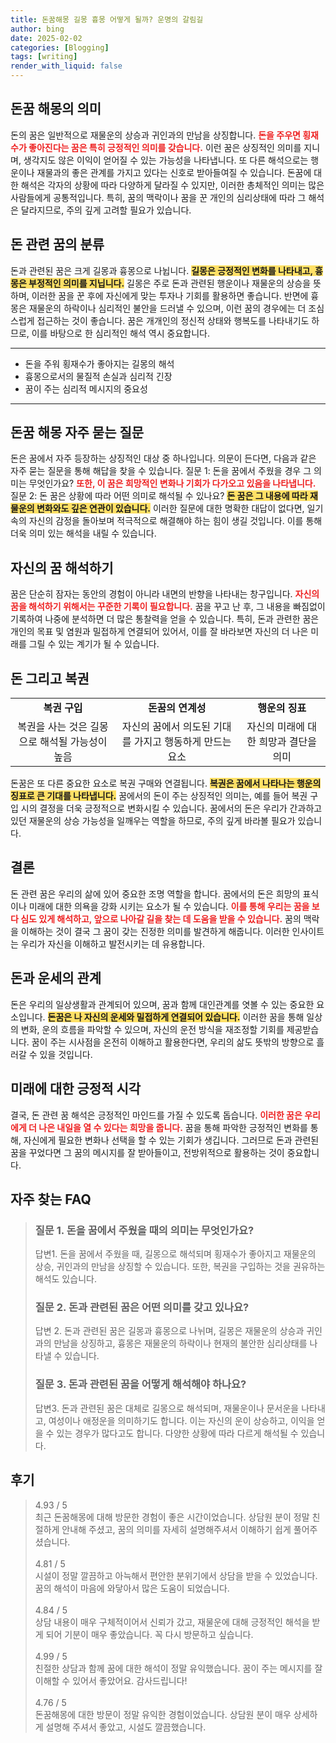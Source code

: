 ```yaml
---
title: 돈꿈해몽 길몽 흉몽 어떻게 될까? 운명의 갈림길
author: bing
date: 2025-02-02
categories: [Blogging]
tags: [writing]
render_with_liquid: false
---
```



<h2 id='돈꿈 해몽의 의미'>돈꿈 해몽의 의미</h2>

<p>돈의 꿈은 일반적으로 재물운의 상승과 귀인과의 만남을 상징합니다. <b><span style="color: #ee2323;">돈을 주우면 횡재수가 좋아진다는 꿈은 특히 긍정적인 의미를 갖습니다.</span></b> 이런 꿈은 상징적인 의미를 지니며, 생각지도 않은 이익이 얻어질 수 있는 가능성을 나타냅니다. 또 다른 해석으로는 행운이나 재물과의 좋은 관계를 가지고 있다는 신호로 받아들여질 수 있습니다. 돈꿈에 대한 해석은 각자의 상황에 따라 다양하게 달라질 수 있지만, 이러한 총체적인 의미는 많은 사람들에게 공통적입니다. 특히, 꿈의 맥락이나 꿈을 꾼 개인의 심리상태에 따라 그 해석은 달라지므로, 주의 깊게 고려할 필요가 있습니다.</p>

<h2 id='돈 관련 꿈의 분류'>돈 관련 꿈의 분류</h2>

<p>돈과 관련된 꿈은 크게 길몽과 흉몽으로 나뉩니다. <b><span style="background-color: #ffe066;">길몽은 긍정적인 변화를 나타내고, 흉몽은 부정적인 의미를 지닙니다.</span></b> 길몽은 주로 돈과 관련된 행운이나 재물운의 상승을 뜻하며, 이러한 꿈을 꾼 후에 자신에게 맞는 투자나 기회를 활용하면 좋습니다. 반면에 흉몽은 재물운의 하락이나 심리적인 불안을 드러낼 수 있으며, 이런 꿈의 경우에는 더 조심스럽게 접근하는 것이 좋습니다. 꿈은 개개인의 정신적 상태와 행복도를 나타내기도 하므로, 이를 바탕으로 한 심리적인 해석 역시 중요합니다.</p>

<hr />

<ul>
    <li>돈을 주워 횡재수가 좋아지는 길몽의 해석</li>
    <li>흉몽으로서의 물질적 손실과 심리적 긴장</li>
    <li>꿈이 주는 심리적 메시지의 중요성</li>
</ul>

<hr />

<h2 id='돈꿈 해몽 자주 묻는 질문'>돈꿈 해몽 자주 묻는 질문</h2>

<p>돈은 꿈에서 자주 등장하는 상징적인 대상 중 하나입니다. 의문이 든다면, 다음과 같은 자주 묻는 질문을 통해 해답을 찾을 수 있습니다. 질문 1: 돈을 꿈에서 주웠을 경우 그 의미는 무엇인가요? <b><span style="color: #ee2323;">또한, 이 꿈은 희망적인 변화나 기회가 다가오고 있음을 나타냅니다.</span></b> 질문 2: 돈 꿈은 상황에 따라 어떤 의미로 해석될 수 있나요? <b><span style="background-color: #ffe066;">돈 꿈은 그 내용에 따라 재물운의 변화와도 깊은 연관이 있습니다.</span></b> 이러한 질문에 대한 명확한 대답이 없다면, 일기 속의 자신의 감정을 돌아보며 적극적으로 해결해야 하는 힘이 생길 것입니다. 이를 통해 더욱 의미 있는 해석을 내릴 수 있습니다.</p>

<h2 id='자신의 꿈 해석하기'>자신의 꿈 해석하기</h2>

<p>꿈은 단순히 잠자는 동안의 경험이 아니라 내면의 반향을 나타내는 창구입니다. <b><span style="color: #ee2323;">자신의 꿈을 해석하기 위해서는 꾸준한 기록이 필요합니다.</span></b> 꿈을 꾸고 난 후, 그 내용을 빠짐없이 기록하여 나중에 분석하면 더 많은 통찰력을 얻을 수 있습니다. 특히, 돈과 관련한 꿈은 개인의 목표 및 염원과 밀접하게 연결되어 있어서, 이를 잘 바라보면 자신의 더 나은 미래를 그릴 수 있는 계기가 될 수 있습니다.</p>

<h2 id='돈 그리고 복권'>돈 그리고 복권</h2>

<table>
    <tr>
        <td style="text-align: center; height: 17px;"><b>복권 구입</b></td>
        <td style="text-align: center; height: 17px;"><b>돈꿈의 연계성</b></td>
        <td style="text-align: center; height: 17px;"><b>행운의 징표</b></td>
    </tr>
    <tr>
        <td style="text-align: center; height: 17px;">복권을 사는 것은 길몽으로 해석될 가능성이 높음</td>
        <td style="text-align: center; height: 17px;">자신의 꿈에서 의도된 기대를 가지고 행동하게 만드는 요소</td>
        <td style="text-align: center; height: 17px;">자신의 미래에 대한 희망과 결단을 의미</td>
    </tr>
</table>

<p>돈꿈은 또 다른 중요한 요소로 복권 구매와 연결됩니다. <b><span style="background-color: #ffe066;">복권은 꿈에서 나타나는 행운의 징표로 큰 기대를 나타냅니다.</span></b> 꿈에서의 돈이 주는 상징적인 의미는, 예를 들어 복권 구입 시의 결정을 더욱 긍정적으로 변화시킬 수 있습니다. 꿈에서의 돈은 우리가 간과하고 있던 재물운의 상승 가능성을 일깨우는 역할을 하므로, 주의 깊게 바라볼 필요가 있습니다.</p>

<h2 id='결론'>결론</h2>

<p>돈 관련 꿈은 우리의 삶에 있어 중요한 조명 역할을 합니다. 꿈에서의 돈은 희망의 표식이나 미래에 대한 의욕을 강화 시키는 요소가 될 수 있습니다. <b><span style="color: #ee2323;">이를 통해 우리는 꿈을 보다 심도 있게 해석하고, 앞으로 나아갈 길을 찾는 데 도움을 받을 수 있습니다.</span></b> 꿈의 맥락을 이해하는 것이 결국 그 꿈이 갖는 진정한 의미를 발견하게 해줍니다. 이러한 인사이트는 우리가 자신을 이해하고 발전시키는 데 유용합니다.</p>

<h2 id='돈과 운세의 관계'>돈과 운세의 관계</h2>

<p>돈은 우리의 일상생활과 관계되어 있으며, 꿈과 함께 대인관계를 엿볼 수 있는 중요한 요소입니다. <b><span style="background-color: #ffe066;">돈꿈은 나 자신의 운세와 밀접하게 연결되어 있습니다.</span></b> 이러한 꿈을 통해 일상의 변화, 운의 흐름을 파악할 수 있으며, 자신의 운전 방식을 재조정할 기회를 제공받습니다. 꿈이 주는 시사점을 온전히 이해하고 활용한다면, 우리의 삶도 뜻밖의 방향으로 흘러갈 수 있을 것입니다.</p>

<h2 id='미래에 대한 긍정적 시각'>미래에 대한 긍정적 시각</h2>

<p>결국, 돈 관련 꿈 해석은 긍정적인 마인드를 가질 수 있도록 돕습니다. <b><span style="color: #ee2323;">이러한 꿈은 우리에게 더 나은 내일을 열 수 있다는 희망을 줍니다.</span></b> 꿈을 통해 파악한 긍정적인 변화를 통해, 자신에게 필요한 변화나 선택을 할 수 있는 기회가 생깁니다. 그러므로 돈과 관련된 꿈을 꾸었다면 그 꿈의 메시지를 잘 받아들이고, 전방위적으로 활용하는 것이 중요합니다.</p>


<h2 id='자주_찾는_FAQ'>자주 찾는 FAQ</h2>
<div itemscope="" itemtype="https://schema.org/FAQPage"> 
<blockquote> 
<div itemscope="" itemprop="mainEntity" itemtype="https://schema.org/Question"> 
<h3 itemprop="name">질문 1. 돈을 꿈에서 주웠을 때의 의미는 무엇인가요?</h3> 
<div itemscope="" itemprop="acceptedAnswer" itemtype="https://schema.org/Answer"> 
<span itemprop="text"> 
<p>답변1. 돈을 꿈에서 주웠을 때, 길몽으로 해석되며 횡재수가 좋아지고 재물운의 상승, 귀인과의 만남을 상징할 수 있습니다. 또한, 복권을 구입하는 것을 권유하는 해석도 있습니다.</p> 
</span> 
</div> 
</div> 

<div itemscope="" itemprop="mainEntity" itemtype="https://schema.org/Question"> 
<h3 itemprop="name">질문 2. 돈과 관련된 꿈은 어떤 의미를 갖고 있나요?</h3> 
<div itemscope="" itemprop="acceptedAnswer" itemtype="https://schema.org/Answer"> 
<span itemprop="text"> 
<p>답변 2. 돈과 관련된 꿈은 길몽과 흉몽으로 나뉘며, 길몽은 재물운의 상승과 귀인과의 만남을 상징하고, 흉몽은 재물운의 하락이나 현재의 불안한 심리상태를 나타낼 수 있습니다.</p> 
</span> 
</div> 
</div> 

<div itemscope="" itemprop="mainEntity" itemtype="https://schema.org/Question"> 
<h3 itemprop="name">질문 3. 돈과 관련된 꿈을 어떻게 해석해야 하나요?</h3> 
<div itemscope="" itemprop="acceptedAnswer" itemtype="https://schema.org/Answer"> 
<span itemprop="text"> 
<p>답변3. 돈과 관련된 꿈은 대체로 길몽으로 해석되며, 재물운이나 문서운을 나타내고, 여성이나 애정운을 의미하기도 합니다. 이는 자신의 운이 상승하고, 이익을 얻을 수 있는 경우가 많다고도 합니다. 다양한 상황에 따라 다르게 해석될 수 있습니다.</p> 
</span> 
</div> 
</div> 
</blockquote> 
</div>
<h2 id='후기'>후기</h2>
<div itemscope itemtype="https://schema.org/Product">
  <blockquote>
  <div itemprop="review" itemscope itemtype="https://schema.org/Review">
      <div itemprop="reviewRating" itemscope itemtype="https://schema.org/Rating"> <span itemprop="ratingValue">4.93</span> / <span itemprop="bestRating">5</span> </div>
      <span itemprop="reviewBody">최근 돈꿈해몽에 대해 방문한 경험이 좋은 시간이었습니다. 상담원 분이 정말 친절하게 안내해 주셨고, 꿈의 의미를 자세히 설명해주셔서 이해하기 쉽게 풀어주셨습니다.</span>
  </div>
  <br>
  <div itemprop="review" itemscope itemtype="https://schema.org/Review">
      <div itemprop="reviewRating" itemscope itemtype="https://schema.org/Rating"> <span itemprop="ratingValue">4.81</span> / <span itemprop="bestRating">5</span> </div>
      <span itemprop="reviewBody">시설이 정말 깔끔하고 아늑해서 편안한 분위기에서 상담을 받을 수 있었습니다. 꿈의 해석이 마음에 와닿아서 많은 도움이 되었습니다.</span>
  </div>
  <br>
  <div itemprop="review" itemscope itemtype="https://schema.org/Review">
      <div itemprop="reviewRating" itemscope itemtype="https://schema.org/Rating"> <span itemprop="ratingValue">4.84</span> / <span itemprop="bestRating">5</span> </div>
      <span itemprop="reviewBody">상담 내용이 매우 구체적이어서 신뢰가 갔고, 재물운에 대해 긍정적인 해석을 받게 되어 기분이 매우 좋았습니다. 꼭 다시 방문하고 싶습니다.</span>
  </div>
  <br>
  <div itemprop="review" itemscope itemtype="https://schema.org/Review">
      <div itemprop="reviewRating" itemscope itemtype="https://schema.org/Rating"> <span itemprop="ratingValue">4.99</span> / <span itemprop="bestRating">5</span> </div>
      <span itemprop="reviewBody">친절한 상담과 함께 꿈에 대한 해석이 정말 유익했습니다. 꿈이 주는 메시지를 잘 이해할 수 있어서 좋았어요. 감사드립니다!</span>
  </div>
  <br>
  <div itemprop="review" itemscope itemtype="https://schema.org/Review">
      <div itemprop="reviewRating" itemscope itemtype="https://schema.org/Rating"> <span itemprop="ratingValue">4.76</span> / <span itemprop="bestRating">5</span> </div>
      <span itemprop="reviewBody">돈꿈해몽에 대한 방문이 정말 유익한 경험이었습니다. 상담원 분이 매우 상세하게 설명해 주셔서 좋았고, 시설도 깔끔했습니다.</span>
  </div>
  </blockquote>
</div>
